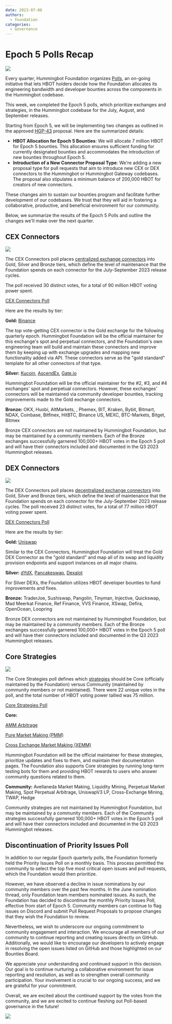 ```yaml
---
date: 2023-07-06
authors:
  - foundation
categories:
  - Governance
---
```


# Epoch 5 Polls Recap

![](cover.png)

Every quarter, Hummingbot Foundation organizes [Polls](/governance/polls/), an on-going initiative that lets HBOT holders decide how the Foundation allocates its engineering bandwidth and developer bounties across the components in the Hummingbot codebase.

This week, we completed the Epoch 5 polls, which prioritize exchanges and strategies, in the Hummingbot codebase for the July, August, and September releases.

<!-- more -->

Starting from Epoch 5, we will be implementing two changes as outlined in the approved [HGP-43](https://snapshot.org/?ref=blog.hummingbot.org#/hbot.eth/proposal/0x63958a27907ef6efa072fc92566f91bcf5df7491523ffcc64ecb47f270df9bcd) proposal. Here are the summarized details:

- **HBOT Allocation for Epoch 5 Bounties**: We will allocate 7 million HBOT for Epoch 5 bounties. This allocation ensures sufficient funding for currently designated bounties and accommodates the introduction of new bounties throughout Epoch 5.
- **Introduction of a New Connector Proposal Type**: We're adding a new proposal type for pull requests that aim to introduce new CEX or DEX connectors to the Hummingbot or Hummingbot Gateway codebases. The proposal also stipulates a minimum balance of 200,000 HBOT for creators of new connectors.

These changes aim to sustain our bounties program and facilitate further development of our codebases. We trust that they will aid in fostering a collaborative, productive, and beneficial environment for our community.

Below, we summarize the results of the Epoch 5 Polls and outline the changes we'll make over the next quarter.

## CEX Connectors

![](./CEX-Connectors-Epoch-5.png)

The CEX Connectors poll places [centralized exchange connectors](/connectors/) into Gold, Silver and Bronze tiers, which define the level of maintenance that the Foundation spends on each connector for the July-September 2023 release cycles.

The poll received 30 distinct votes, for a total of 90 million HBOT voting power spent.

[CEX Connectors Poll](https://snapshot.org/?ref=blog.hummingbot.org#/hbot.eth/proposal/0x231e942b5f23b406d409f2b12319891ab3c92605e367f75e56015061e905d56e)

Here are the results by tier:

**Gold:** [Binance](https://www.binance.com/en/register?ref=FQQNNGCD)

The top vote-getting CEX connector is the Gold exchange for the following quarterly epoch. Hummingbot Foundation will be the official maintainer for this exchange's spot and perpetual connectors, and the Foundation's own engineering team will build and maintain these connectors and improve them by keeping up with exchange upgrades and mapping new functionality added via API. These connectors serve as the "gold standard" template for all other connectors of that type.

**Silver:** [Kucoin](https://www.kucoin.com/ucenter/signup?rcode=272KvRf), [AscendEx](https://ascendex.com/register?inviteCode=UEIXNXKW), [Gate.io](https://www.gate.io/signup/5868285)

Hummingbot Foundation will be the official maintainer for the #2, #3, and #4 exchanges' spot and perpetual connectors. However, these exchanges' connectors will be maintained via community developer bounties, tracking improvements made to the Gold exchange connectors.

**Bronze:** OKX, Huobi, AltMarkets, , Phemex, BIT, Kraken, Bybit, Bitmart, NDAX, Coinbase, Bitfinex, HitBTC, Binance US, MEXC, BTC-Markets, Bitget, Bitmex

Bronze CEX connectors are not maintained by Hummingbot Foundation, but may be maintained by a community members. Each of the Bronze exchanges successfully garnered 100,000+ HBOT votes in the Epoch 5 poll and will have their connectors included and documented in the Q3 2023 Hummingbot releases.

## DEX Connectors

![](./3.png)

The DEX Connectors poll places [decentralized exchange connectors](/gateway/connectors/) into Gold, Silver and Bronze tiers, which define the level of maintenance that the Foundation spends on each connector for the July-September 2023 release cycles. The poll received 23 distinct votes, for a total of 77 million HBOT voting power spent.

[DEX Connectors Poll](https://snapshot.org/?ref=blog.hummingbot.org#/hbot.eth/proposal/0x70299258a513ab4fb7ad4dd106947fd017848470fc8ce63ba4eb41b91d0d755c)

Here are the results by tier:

**Gold:** [Uniswap](https://uniswap.org/?ref=hummingbot.org)

Similar to the CEX Connectors, Hummingbot Foundation will treat the Gold DEX Connector as the "gold standard" and map all of its swap and liquidity provision endpoints and support instances on all major chains.

**Silver:** [dYdX](https://dydx.exchange/?ref=blog.hummingbot.org), [Pancakeswap](https://pancakeswap.finance/?ref=blog.hummingbot.org), [Dexalot](https://app.dexalot.com/trade/?ref=blog.hummingbot.org)

For Silver DEXs, the Foundation utilizes HBOT developer bounties to fund improvements and fixes.

**Bronze:** TraderJoe, Sushiswap, Pangolin, Tinyman, Injective, Quickswap, Mad Meerkat Finance, Ref Finance, VVS Finance,  XSwap, Defira, OpenOcean, Loopring

Bronze DEX connectors are not maintained by Hummingbot Foundation, but may be maintained by a community members. Each of the Bronze exchanges successfully garnered 100,000+ HBOT votes in the Epoch 5 poll and will have their connectors included and documented in the Q3 2023 Hummingbot releases.

## Core Strategies

![](./4.png)

The Core Strategies poll defines which [strategies](/strategies/) should be Core (officially maintained by the Foundation) versus Community (maintained by community members or not maintained). There were 22 unique votes in the poll, and the total number of HBOT voting power tallied was 75 million.

[Core Strategies Poll](https://snapshot.org/?ref=blog.hummingbot.org#/hbot.eth/proposal/0x65f6af77e8731827c0f19251b2c6e0346230205fe3c6e34294b3981dfb0f3f77)

**Core:**

[AMM Arbitrage](/strategies/amm-arbitrage/)

[Pure Market Making (PMM)](/strategies/pure-market-making/)

[Cross Exchange Market Making (XEMM)](/strategies/cross-exchange-market-making/)

Hummingbot Foundation will be the official maintainer for these strategies, prioritize updates and fixes to them, and maintain their documentation pages. The Foundation also supports Core strategies by running long-term testing bots for them and providing HBOT rewards to users who answer community questions related to them.

**Community:** Avellaneda Market Making, Liquidity Mining, Perpetual Market Making, Spot Perpetual Arbitrage, UniswapV3 LP, Cross-Exchange Mining, TWAP, Hedge

Community strategies are not maintained by Hummingbot Foundation, but may be maintained by a community members. Each of the Community strategies successfully garnered 100,000+ HBOT votes in the Epoch 5 poll and will have their connectors included and documented in the Q3 2023 Hummingbot releases.

## Discontinuation of Priority Issues Poll

In addition to our regular Epoch quarterly polls, the Foundation formerly held the Priority Issues Poll on a monthly basis. This process permitted the community to select the top five most critical open issues and pull requests, which the Foundation would then prioritize.

However, we have observed a decline in issue nominations by our community members over the past few months. In the June nomination thread, only Foundation team members nominated issues. As such, the Foundation has decided to discontinue the monthly Priority Issues Poll, effective from start of Epoch 5. Community members can continue to flag issues on Discord and submit Pull Request Proposals to propose changes that they wish the Foundation to review.

Nevertheless, we wish to underscore our ongoing commitment to community engagement and interaction. We encourage all members of our community to continue reporting and creating issues directly on GitHub. Additionally, we would like to encourage our developers to actively engage in resolving the open issues listed on GitHub and those highlighted on our Bounties Board.

We appreciate your understanding and continued support in this decision. Our goal is to continue nurturing a collaborative environment for issue reporting and resolution, as well as to strengthen overall community participation. Your involvement is crucial to our ongoing success, and we are grateful for your commitment.

Overall, we are excited about the continued support by the votes from the community, and we are excited to continue fleshing out Poll-based governance in the future!

![](./teamwork-business-human-resources-2.jpg)